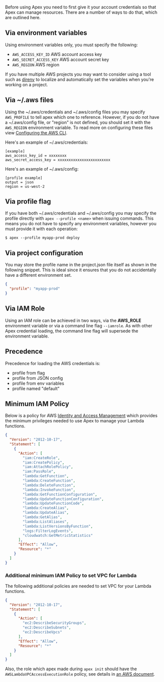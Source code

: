 
Before using Apex you need to first give it your account credentials so that Apex can manage resources. There are a number of ways to do that, which are outlined here.

## Via environment variables

Using environment variables only, you must specify the following:

- `AWS_ACCESS_KEY_ID` AWS account access key
- `AWS_SECRET_ACCESS_KEY` AWS account secret key
- `AWS_REGION` AWS region

If you have multiple AWS projects you may want to consider using a tool such as [direnv](http://direnv.net/) to localize and automatically set the variables when
you're working on a project.

## Via ~/.aws files

Using the ~/.aws/credentials and ~/.aws/config files you may specify `AWS_PROFILE` to tell apex which one to reference. However, if you do not have a ~/.aws/config file, or "region" is not defined, you should set it with the `AWS_REGION` environment variable. To read more on configuring these files view [Configuring the AWS CLI](http://docs.aws.amazon.com/cli/latest/userguide/cli-chap-getting-started.html).

Here's an example of ~/.aws/credentials:

```
[example]
aws_access_key_id = xxxxxxxx
aws_secret_access_key = xxxxxxxxxxxxxxxxxxxxxxxx
```

Here's an example of ~/.aws/config:

```
[profile example]
output = json
region = us-west-2
```

## Via profile flag

If you have both ~/.aws/credentials and ~/.aws/config you may specify the profile directly with `apex --profile <name>` when issuing commands. This means you do not have to specify any environment variables, however you must provide it with each operation:

```
$ apex --profile myapp-prod deploy
```

## Via project configuration

You may store the profile name in the project.json file itself as shown in the following snippet. This is ideal since it ensures that you do not accidentally have a different environment set.

```json
{
  "profile": "myapp-prod"
}
```

## Via IAM Role

Using an IAM role can be achieved in two ways, via the __AWS_ROLE__ environment variable or via a command line flag `--iamrole`. As with other Apex credential loading, the command line flag will supersede the environment variable.

## Precedence

Precedence for loading the AWS credentials is:

- profile from flag
- profile from JSON config
- profile from env variables
- profile named "default"

## Minimum IAM Policy

Below is a policy for AWS [Identity and Access Management](http://aws.amazon.com/iam/) which provides the minimum privileges needed to use Apex to manage your Lambda functions.

```json
{
  "Version": "2012-10-17",
  "Statement": [
    {
      "Action": [
        "iam:CreateRole",
        "iam:CreatePolicy",
        "iam:AttachRolePolicy",
        "iam:PassRole",
        "lambda:GetFunction",
        "lambda:CreateFunction",
        "lambda:DeleteFunction",
        "lambda:InvokeFunction",
        "lambda:GetFunctionConfiguration",
        "lambda:UpdateFunctionConfiguration",
        "lambda:UpdateFunctionCode",
        "lambda:CreateAlias",
        "lambda:UpdateAlias",
        "lambda:GetAlias",
        "lambda:ListAliases",
        "lambda:ListVersionsByFunction",
        "logs:FilterLogEvents",
        "cloudwatch:GetMetricStatistics"
      ],
      "Effect": "Allow",
      "Resource": "*"
    }
  ]
}
```

### Additional minimum IAM Policy to set VPC for Lambda

The following additional policies are needed to set VPC for your Lambda functions.

```json
{
  "Version": "2012-10-17",
  "Statement": [
    {
      "Action": [
        "ec2:DescribeSecurityGroups",
        "ec2:DescribeSubnets",
        "ec2:DescribeVpcs"
      ],
      "Effect": "Allow",
      "Resource": "*"
    }
  ]
}
```

Also, the role which apex made during `apex init` should have the `AWSLambdaVPCAccessExecutionRole` policy, see details in [an AWS document](http://docs.aws.amazon.com/lambda/latest/dg/vpc.html).
